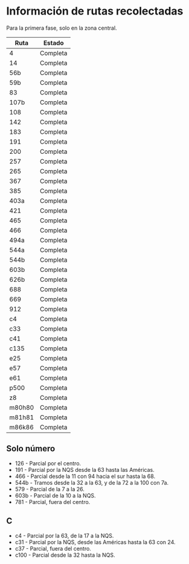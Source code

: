 # Información de rutas recolectadas #

Para la primera fase, solo en la zona central.

| Ruta   | Estado   |
| ------ |----------|
| 4      | Completa |
| 14     | Completa |
| 56b    | Completa |
| 59b    | Completa |
| 83     | Completa |
| 107b   | Completa |
| 108    | Completa |
| 142    | Completa |
| 183    | Completa |
| 191    | Completa |
| 200    | Completa |
| 257    | Completa |
| 265    | Completa |
| 367    | Completa |
| 385    | Completa |
| 403a   | Completa |
| 421    | Completa |
| 465    | Completa |
| 466    | Completa |
| 494a   | Completa |
| 544a   | Completa |
| 544b   | Completa |
| 603b   | Completa |
| 626b   | Completa |
| 688    | Completa |
| 669    | Completa |
| 912    | Completa |
| c4     | Completa |
| c33    | Completa |
| c41    | Completa |
| c135   | Completa |
| e25    | Completa |
| e57    | Completa |
| e61    | Completa |
| p500   | Completa |
| z8     | Completa |
| m80h80 | Completa |
| m81h81 | Completa |
| m86k86 | Completa |

## Solo número ##

 * 126 - Parcial por el centro.
 * 191 - Parcial por la NQS desde la 63 hasta las Américas.
 * 466 - Parcial desde la 11 con 94 hacia el sur hasta la 68.
 * 544b - Tramos desde la 32 a la 63, y de la 72 a la 100 con 7a.
 * 579 - Parcial de la 7 a la 26.
 * 603b - Parcial de la 10 a la NQS.
 * 781 - Parcial, fuera del centro.

## C ##

 * c4 - Parcial por la 63, de la 17 a la NQS.
 * c31 - Parcial por la NQS, desde las Américas hasta la 63 con 24.
 * c37 - Parcial, fuera del centro.
 * c100 - Parcial desde la 32 hasta la NQS.
